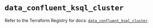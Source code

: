 # `data_confluent_ksql_cluster`

Refer to the Terraform Registry for docs: [`data_confluent_ksql_cluster`](https://registry.terraform.io/providers/confluentinc/confluent/2.9.0/docs/data-sources/ksql_cluster).
